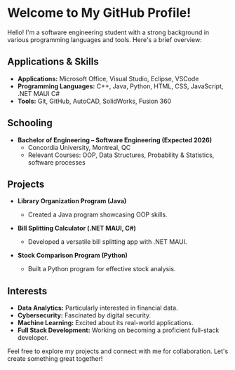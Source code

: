 # Welcome to My GitHub Profile!

Hello! I'm a software engineering student with a strong background in various programming languages and tools. Here's a brief overview:

## Applications & Skills
- **Applications:** Microsoft Office, Visual Studio, Eclipse, VSCode
- **Programming Languages:** C++, Java, Python, HTML, CSS, JavaScript, .NET MAUI C#
- **Tools:** Git, GitHub, AutoCAD, SolidWorks, Fusion 360

## Schooling
- **Bachelor of Engineering – Software Engineering (Expected 2026)**
  - Concordia University, Montreal, QC
  - Relevant Courses: OOP, Data Structures, Probability & Statistics, software processes

## Projects
- **Library Organization Program (Java)**
  - Created a Java program showcasing OOP skills.
  
- **Bill Splitting Calculator (.NET MAUI, C#)**
  - Developed a versatile bill splitting app with .NET MAUI.

- **Stock Comparison Program (Python)**
  - Built a Python program for effective stock analysis.

## Interests
- **Data Analytics:** Particularly interested in financial data.
- **Cybersecurity:** Fascinated by digital security.
- **Machine Learning:** Excited about its real-world applications.
- **Full Stack Development:** Working on becoming a proficient full-stack developer.

Feel free to explore my projects and connect with me for collaboration. Let's create something great together!
